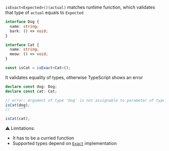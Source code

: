 `isExact<Expected>()(actual)` matches runtime function, which validates that type of `actual` equals to `Expected`

```ts
interface Dog {
  name: string;
  bark: () => void;
}

interface Cat {
  name: string;
  meow: () => void;
}

const isCat = isExact<Cat>();
```

It validates equality of types, otherwise TypeScript shows an error

```ts
declare const dog: Dog;
declare const cat: Cat;

// error: Argument of type 'Dog' is not assignable to parameter of type 'never'.
isCat(dog);
//    ^^^

isCat(cat);
```

⚠️ Limitations:

- It has to be a curried function
- Supported types depend on [`Exact`](../../exact) implementation
